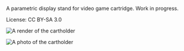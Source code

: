 A parametric display stand for video game cartridge.  Work in progress.

License: CC BY-SA 3.0

![A render of the cartholder](http://sanqui.sweb.cz/screen/2016102811%3A45%3A33Selection-69ad.png)

![A photo of the cartholder](https://pbs.twimg.com/media/DZ4u1enWsAEtLf0.jpg)
